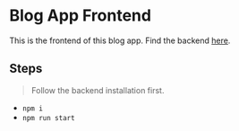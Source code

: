 # Blog App Frontend

This is the frontend of this blog app. Find the backend [here](https://github.com/rabin245/blog_app_api).

## Steps

> Follow the backend installation first.

- `npm i`
- `npm run start`
